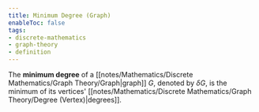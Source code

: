```yaml
---
title: Minimum Degree (Graph)
enableToc: false
tags: 
- discrete-mathematics
- graph-theory
- definition
---
```

The **minimum degree** of a [[notes/Mathematics/Discrete Mathematics/Graph Theory/Graph|graph]] $G$, denoted by $\delta G$, is the minimum of its vertices' [[notes/Mathematics/Discrete Mathematics/Graph Theory/Degree (Vertex)|degrees]].